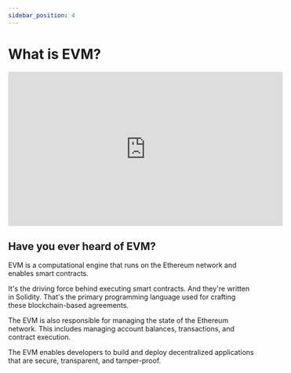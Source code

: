 ```yaml
---
sidebar_position: 4
---
```


# What is EVM?

<iframe width="560" height="315" src="https://www.youtube.com/embed/DEx4Ij_WgIg" title="YouTube video player" frameborder="0" allow="accelerometer; autoplay; clipboard-write; encrypted-media; gyroscope; picture-in-picture; web-share" allowfullscreen></iframe>

## Have you ever heard of EVM? 

EVM is a computational engine that runs on the Ethereum network and enables smart contracts. 

It's the driving force behind executing smart contracts. And they're written in Solidity. That's the primary programming language used for crafting these blockchain-based agreements. 

The EVM is also responsible for managing the state of the Ethereum network. This includes managing account balances, transactions, and contract execution. 

The EVM enables developers to build and deploy decentralized applications that are secure, transparent, and tamper-proof. 